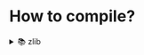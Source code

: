 # How to compile?

<details>
<summary> 📚 zlib </summary>

### Windows

`gcc -Wall -o libzlib.dll -shared zlib/gzlib.c zlib/trees.c zlib/uncompr.c zlib/zutil.c zlib/adler32.c zlib/compress.c zlib/crc32.c zlib/deflate.c zlib/gzclose.c zlib/gzread.c zlib/gzwrite.c zlib/infback.c zlib/inffast.c zlib/inflate.c zlib/inftrees.c`

### Linux

`gcc -Wall -o libzlib.so -shared -fPIC zlib/gzlib.c zlib/trees.c zlib/uncompr.c zlib/zutil.c zlib/adler32.c zlib/compress.c zlib/crc32.c zlib/deflate.c zlib/gzclose.c zlib/gzread.c zlib/gzwrite.c zlib/infback.c zlib/inffast.c zlib/inflate.c zlib/inftrees.c`

The compilation was also tested on clang.

</details>
